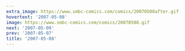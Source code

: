 ```yaml
---
extra_image: https://www.smbc-comics.com/comics/20070508after.gif
hovertext: '2007-05-08'
image: https://www.smbc-comics.com/comics/20070508.gif
next: '2007-05-09'
prev: '2007-05-07'
title: '2007-05-08'
---
```


